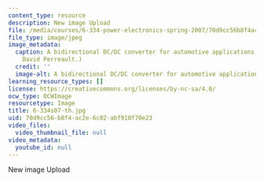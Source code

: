 ```yaml
---
content_type: resource
description: New image Upload
file: /media/courses/6-334-power-electronics-spring-2007/70d9cc56b8f4ac2e6c02abf910f70e23_6-334s07-th.jpg
file_type: image/jpeg
image_metadata:
  caption: A bidirectional DC/DC converter for automotive applications. (Image by
    David Perreault.)
  credit: ''
  image-alt: A bidirectional DC/DC converter for automotive applications.
learning_resource_types: []
license: https://creativecommons.org/licenses/by-nc-sa/4.0/
ocw_type: OCWImage
resourcetype: Image
title: 6-334s07-th.jpg
uid: 70d9cc56-b8f4-ac2e-6c02-abf910f70e23
video_files:
  video_thumbnail_file: null
video_metadata:
  youtube_id: null
---
```

New image Upload